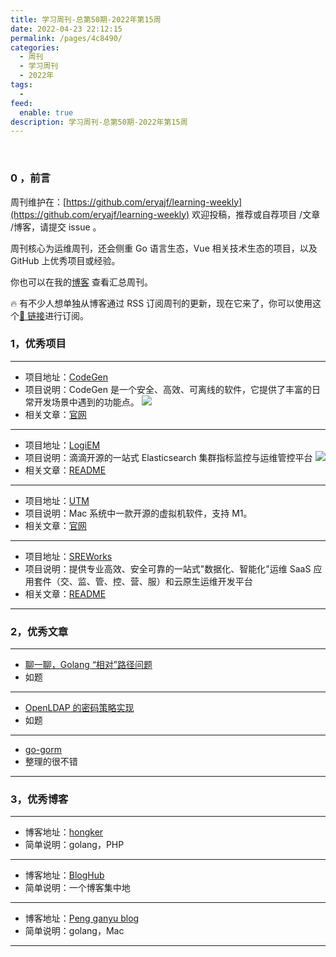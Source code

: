 ```yaml
---
title: 学习周刊-总第50期-2022年第15周
date: 2022-04-23 22:12:15
permalink: /pages/4c8490/
categories:
  - 周刊
  - 学习周刊
  - 2022年
tags:
  -
feed:
  enable: true
description: 学习周刊-总第50期-2022年第15周
---
```


<br><ArticleTopAd></ArticleTopAd>

### 0 ，前言

周刊维护在：[https://github.com/eryajf/learning-weekly](https://github.com/eryajf/learning-weekly) 欢迎投稿，推荐或自荐项目 /文章 /博客，请提交 issue 。

周刊核心为运维周刊，还会侧重 Go 语言生态，Vue 相关技术生态的项目，以及 GitHub 上优秀项目或经验。

你也可以在我的[博客](https://wiki.eryajf.net/learning-weekly/) 查看汇总周刊。

🔥 有不少人想单独从博客通过 RSS 订阅周刊的更新，现在它来了，你可以使用这个[🔗 链接](https://wiki.eryajf.net/learning-weekly.xml)进行订阅。

### 1，优秀项目

---

- 项目地址：[CodeGen](https://github.com/work7z/CodeGen)
- 项目说明：CodeGen 是一个安全、高效、可离线的软件，它提供了丰富的日常开发场景中遇到的功能点。
  ![](http://t.eryajf.net/imgs/2022/04/efd61d4133686e59.jpg)
- 相关文章：[官网](https://codegen.work7z.com/)

---

- 项目地址：[LogiEM](https://github.com/didi/LogiEM)
- 项目说明：滴滴开源的一站式 Elasticsearch 集群指标监控与运维管控平台
  ![](http://t.eryajf.net/imgs/2022/04/ca42335a66dd4016.png)
- 相关文章：[README](https://github.com/didi/LogiEM#readme)

---

- 项目地址：[UTM](https://github.com/utmapp/UTM)
- 项目说明：Mac 系统中一款开源的虚拟机软件，支持 M1。
- 相关文章：[官网](https://getutm.app/)

---

- 项目地址：[SREWorks](https://github.com/alibaba/SREWorks)
- 项目说明：提供专业高效、安全可靠的一站式"数据化、智能化"运维 SaaS 应用套件（交、监、管、控、营、服）和云原生运维开发平台
- 相关文章：[README](https://github.com/alibaba/SREWorks/blob/main/README-CN.md)

---

### 2，优秀文章

---

- [聊一聊，Golang “相对”路径问题](https://segmentfault.com/a/1190000013685370)
- 如题

---

- [OpenLDAP 的密码策略实现](https://www.jianshu.com/p/c7850e910eec)
- 如题

---

- [go-gorm](http://linuxtag.cn/2020/07/01/ebook/go-gorm/)
- 整理的很不错

---

### 3，优秀博客

---

- 博客地址：[hongker](https://hongker.github.io/)
- 简单说明：golang，PHP

---

- 博客地址：[BlogHub](https://bloghub.fun/)
- 简单说明：一个博客集中地

---

- 博客地址：[Peng ganyu blog](https://xibolun.github.io/)
- 简单说明：golang，Mac

---


<br><ArticleTopAd></ArticleTopAd>
